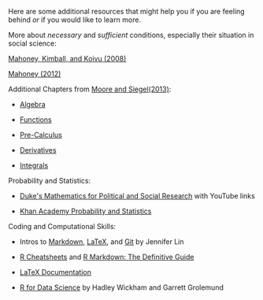 Here are some additional resources that might help you if you are feeling behind *or* if you would like to learn more. 

More about *necessary* and *sufficient* conditions, especially their situation in social science: 

[Mahoney, Kimball, and Koivu (2008)](mahoneyetal(2008)_TheLogicOfHistoricalExplanationintheSocialSciences.pdf)

[Mahoney (2012)](Mahoney(2012)_processtracing.pdf)

Additional Chapters from [Moore and Siegel(2013)](https://people.duke.edu/~das76/moosiebook.html): 

- [Algebra](mooresiegel_algebra.pdf)

- [Functions](mooresiegel_functions.pdf) 

- [Pre-Calculus](mooresiegel_precalc.pdf) 

- [Derivatives](mooresiegel_derivatives.pdf) 

- [Integrals](mooresiegel_integrals.pdf) 


Probability and Statistics: 

- [Duke's Mathematics for Political and Social Research](https://people.duke.edu/~das76/Mathematics%20for%20Political%20and%20Social%20Research%20Syllabus_Siegel.pdf) with YouTube links

- [Khan Academy Probability and Statistics](https://www.khanacademy.org/math/ap-statistics) 

Coding and Computational Skills: 

- Intros to [Markdown](Markdown_Intro.pdf), [LaTeX](LaTeX_Intro.pdf), and [Git](git_Intro.pdf) by Jennifer Lin 

- [R Cheatsheets](https://www.rstudio.com/resources/cheatsheets/) and [R Markdown: The Definitive Guide](https://bookdown.org/yihui/rmarkdown/) 

- [LaTeX Documentation](https://www.latex-project.org/help/documentation/)

- [R for Data Science](https://r4ds.had.co.nz/) by Hadley Wickham and Garrett Grolemund 
